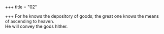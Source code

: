 +++
title = "02"

+++
For he knows the depository of goods; the great one knows the means of  ascending to heaven.  
He will convey the gods hither.  